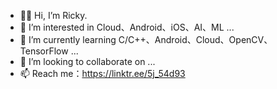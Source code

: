 - 👋🏻 Hi, I’m Ricky.
- 👀 I’m interested in Cloud、Android、iOS、AI、ML ...
- 🌱 I’m currently learning C/C++、Android、Cloud、OpenCV、TensorFlow ...
- 💞️ I’m looking to collaborate on ...
- 📫 Reach me：https://linktr.ee/5j_54d93

<!---
5j54d93/5j54d93 is a ✨ special ✨ repository because its `README.md` (this file) appears on your GitHub profile.
You can click the Preview link to take a look at your changes.
--->
